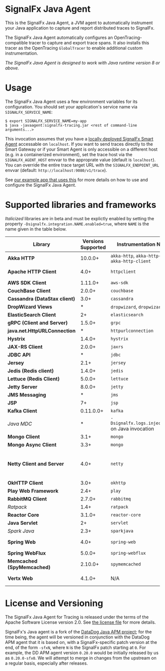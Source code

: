 # SignalFx Java Agent

This is the SignalFx Java Agent, a JVM agent to automatically instrument your
Java application to capture and report distributed traces to SignalFx.

The SignalFx Java Agent automatically configures an OpenTracing-compatible
tracer to capture and export trace spans. It also installs this tracer
as the OpenTracing `GlobalTracer` to enable additional custom instrumentation.

_The SignalFx Java Agent is designed to work with Java runtime version 8 or above._

# Usage

The SignalFx Java Agent uses a few environment variables for its configuration.
You should set your application's service name via `SIGNALFX_SERVICE_NAME`:

```
$ export SIGNALFX_SERVICE_NAME=my-app
$ java -javaagent:signalfx-tracing.jar <rest of command-line arguments...>
```

This invocation assumes that you have a [locally deployed SignalFx Smart
Agent](https://docs.signalfx.com/en/latest/apm/apm-deployment/smart-agent.html)
accessable on `localhost`.  If you want to send traces directly to the Smart
Gateway or if your Smart Agent is only accessible on a different host (e.g. in
a containerized environment), set the trace host via the `SIGNALFX_AGENT_HOST`
envvar to the approprate value (default is `localhost`).  You can override the
entire trace target URL with the `SIGNALFX_ENDPOINT_URL` envvar (default:
`http://localhost:9080/v1/trace`).

See [our example app that uses
this](https://github.com/signalfx/tracing-examples/tree/master/java-agent) for
more details on how to use and configure the SignalFx Java Agent.

# Supported libraries and frameworks

_Italicized_ libraries are in beta and must be explictly enabled by setting the
property `-Dsignalfx.integration.NAME.enabled=true`, where `NAME` is the name
given in the table below.

| Library | Versions Supported | Instrumentation Name(s) | Notes |
| ---     | ---                | ---                     | ---   |
| **Akka HTTP** | 10.0.0+ | `akka-http`, `akka-http-server`, `akka-http-client` | |
| **Apache HTTP Client** | 4.0+ | `httpclient` | Also supports the DropWizard HTTP Client that subclasses the Apache one |
| **AWS SDK Client** | 1.11.0+ | `aws-sdk` | |
| **CouchBase Client** | 2.0.0+ | `couchbase` | |
| **Cassandra (DataStax client)** | 3.0+ | `cassandra` | |
| **DropWizard Views** | * | `dropwizard`, `dropwizard-view` | |
| **ElasticSearch Client** | 2+ | `elasticsearch` | Supports both REST and transport clients |
| **gRPC (Client and Server)** | 1.5.0+ | `grpc` | |
| **java.net.HttpURLConnection** | * | `httpurlconnection` | |
| **Hystrix** | 1.4.0+ | `hystrix` | |
| **JAX-RS Client** | 2.0.0+ | `jaxrs` | Also supports DropWizard client 0.8.0+ |
| **JDBC API** | * | `jdbc` | |
| **Jersey** | 2.1+ | `jersey` | In tandem with JAX-RS Annotations |
| **Jedis (Redis client)** | 1.4.0+ | `jedis` | |
| **Lettuce (Redis Client)** | 5.0.0+ | `lettuce` | |
| **Jetty Server** | 8.0.0+ | `jetty` | |
| **JMS Messaging** | * | `jms` | |
| **JSP** | 7+ | `jsp` | |
| **Kafka Client** | 0.11.0.0+ | `kafka` | |
| _Java MDC_ | * | `-Dsignalfx.logs.injection=true` on Java invocation | Injects `signalfx.trace_id` and `signalfx.span_id` to MDC contexts |
| **Mongo Client** | 3.1+ | `mongo` | |
| **Mongo Async Client** | 3.3+ | `mongo` | |
| **Netty Client and Server** | 4.0+ | `netty` | Nonstandard HTTP status code tagging w/ ```-Dsignalfx.instrumentation.netty.{client,server}.nonstandard.http.status.<code>=true``` to circumvent Status5xxDecorator |
| **OkHTTP Client** | 3.0+ | `okhttp` | |
| **Play Web Framework** | 2.4+ | `play` | |
| **RabbitMQ Client** | 2.7.0+ | `rabbitmq` | |
| _Ratpack_ | 1.4+ | `ratpack` | |
| **Reactor Core** | 3.1.0+ | `reactor-core` | |
| **Java Servlet** | 2+ | `servlet` | |
| _Spark Java_ | 2.3+ | `sparkjava` | |
| **Spring Web** | 4.0+ | `spring-web` | Includes DispatcherServlet, HandlerAdapter, and RestTemplate |
| **Spring WebFlux** | 5.0.0+ | `spring-webflux` | |
| **Memcached (SpyMemcached)** | 2.10.0+ | `spymemcached` | |
| **Vertx Web** | 4.1.0+  | N/A | This works through the Netty instrumentation |

# License and Versioning

The SignalFx Java Agent for Tracing is released under the terms of the Apache
Software License version 2.0. See [the license file](./LICENSE) for more details.

SignalFx's Java agent is a fork of the [DataDog Java APM
project](https://github.com/DataDog/dd-trace-java); for the time being, the agent
will be versioned in conjunction with the DataDog APM agent that it is based on,
with a SignalFx-specific patch version at the end, of the form `-sfxN`, where `N`
is the SignalFx patch starting at `0`. For example, the DD APM agent version
`0.20.0` would be initially released by us as `0.20.0-sfx0`.  We will attempt to
merge in changes from the upstream on a regular basis, especially after releases.
